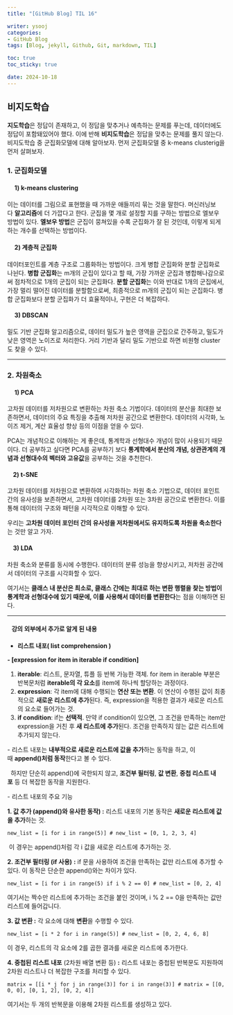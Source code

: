 ```yaml
---
title: "[GitHub Blog] TIL 16"

writer: ysooj
categories:
- GitHub Blog
tags: [Blog, jekyll, Github, Git, markdown, TIL]

toc: true
toc_sticky: true

date: 2024-10-18
---
```


## **비지도학습**

**지도학습**은 정답이 존재하고, 이 정답을 맞추거나 예측하는 문제를 푸는데, 데이터에도 정답이 포함돼있어야 했다. 이에 반해 **비지도학습**은 정답을 맞추는 문제를 풀지 않는다. 비지도학습 중 군집화모델에 대해 알아보자. 먼저 군집화모델 중 k-means clusterig을 먼저 살펴보자.

### **1\. 군집화모델**

####      **1) k-means clustering**

이는 데이터를 그림으로 표현했을 때 가까운 애들끼리 묶는 것을 말한다. 머신러닝보다 **알고리즘**에 더 가깝다고 한다. 군집을 몇 개로 설정할 지를 구하는 방법으로 엘보우 방법이 있다. **엘보우 방법**은 군집이 뭉쳐있을 수록 군집화가 잘 된 것인데, 이렇게 되게 하는 개수를 선택하는 방법이다.

####      **2) 계층적 군집화**

데이터포인트를 계층 구조로 그룹화하는 방법이다. 크게 병합 군집화와 분할 군집화로 나뉜다. **병합 군집화**는 m개의 군집이 있다고 할 때, 가장 가까운 군집과 병합해나감으로써 점차적으로 1개의 군집이 되는 군집화다. **분할 군집화**는 이와 반대로 1개의 군집에서, 가장 멀리 떨어진 데이터를 분할함으로써, 최종적으로 m개의 군집이 되는 군집화다. 병합 군집화보다 분할 군집화가 더 효율적이나, 구현은 더 복잡하다.

####      **3)** **DBSCAN**

밀도 기반 군집화 알고리즘으로, 데이터 밀도가 높은 영역을 군집으로 간주하고, 밀도가 낮은 영역은 노이즈로 처리한다. 거리 기반과 달리 밀도 기반으로 하면 비원형 cluster도 찾을 수 있다.

---

### **2\. 차원축소**

####      **1) PCA**

고차원 데이터를 저차원으로 변환하는 차원 축소 기법이다. 데이터의 분산을 최대한 보존하면서, 데이터의 주요 특징을 추출해 저차원 공간으로 변환한다. 데이터의 시각화, 노이즈 제거, 계산 효율성 향상 등의 이점을 얻을 수 있다.

PCA는 개념적으로 이해하는 게 좋은데, 통계학과 선형대수 개념이 많이 사용되기 때문이다. 더 공부하고 싶다면 PCA를 공부하기 보다 **통계학에서 분산의 개념, 상관관계의 개념과 선형대수의 벡터와 고유값**을 공부하는 것을 추천한다.

####     **2)** **t-SNE**

고차원 데이터를 저차원으로 변환하여 시각화하는 차원 축소 기법으로, 데이터 포인트 간의 유사성을 보존하면서, 고차원 데이터를 2차원 또는 3차원 공간으로 변환한다. 이를 통해 데이터의 구조와 패턴을 시각적으로 이해할 수 있다.

우리는 **고차원 데이터 포인터 간의 유사성을 저차원에서도 유지하도록 차원을 축소한다**는 것만 알고 가자.

####     **3)** **LDA**

차원 축소와 분류를 동시에 수행한다. 데이터의 분류 성능을 향상시키고, 저차원 공간에서 데이터의 구조를 시각화할 수 있다.

여기서는 **클래스 내 분산은 최소로, 클래스 간에는 최대로 하는 변환 행렬을 찾는 방법이 통계학과 선형대수에 있기 때문에, 이를 사용해서 데이터를 변환한다**는 점을 이해하면 된다.

---

####    **강의 외부에서 추가로 알게 된 내용**

-   **리스트 내포( list comprehension )**

**\- \[expression for item in iterable if condition\]**

1.  **iterable**: 리스트, 문자열, 튜플 등 반복 가능한 객체. for item in iterable 부분은 반복문처럼 **iterable의 각 요소**를 item에 하나씩 할당하는 과정이다.
2.  **expression**: 각 item에 대해 수행되는 **연산 또는 변환**. 이 연산이 수행된 값이 최종적으로 **새로운 리스트에 추가**된다. 즉, expression을 적용한 결과가 새로운 리스트의 요소로 들어가는 것.
3.  **if condition**: if는 **선택적**. 만약 if condition이 있으면, 그 조건을 만족하는 item만 expression을 거친 후 **새 리스트에 추가**된다. 조건을 만족하지 않는 값은 리스트에 추가되지 않는다.

\- 리스트 내포는 **내부적으로 새로운 리스트에 값을 추가**하는 동작을 하고, 이때 **append()처럼 동작**한다고 볼 수 있다.

  하지만 단순히 append()에 국한되지 않고, **조건부 필터링**, **값 변환**, **중첩 리스트 내포** 등 더 복잡한 동작을 지원한다.

\- 리스트 내포의 주요 기능

**1\. 값 추가 (append()와 유사한 동작) :** 리스트 내포의 기본 동작은 **새로운 리스트에 값을 추가**하는 것.

```
new_list = [i for i in range(5)] # new_list = [0, 1, 2, 3, 4]
```

 이 경우는 append()처럼 각 i 값을 새로운 리스트에 추가하는 것.

**2\. 조건부 필터링 (if 사용)** **:** if 문을 사용하여 조건을 만족하는 값만 리스트에 추가할 수 있다. 이 동작은 단순한 append()와는 차이가 있다.

```
new_list = [i for i in range(5) if i % 2 == 0] # new_list = [0, 2, 4]
```

여기서는 짝수만 리스트에 추가하는 조건을 붙인 것이며, i % 2 == 0을 만족하는 값만 리스트에 들어갑니다.

**3\. 값 변환 :** 각 요소에 대해 **변환**을 수행할 수 있다.

```
new_list = [i * 2 for i in range(5)] # new_list = [0, 2, 4, 6, 8]
```

이 경우, 리스트의 각 요소에 2를 곱한 결과를 새로운 리스트에 추가한다.

**4\. 중첩된 리스트 내포** (2차원 배열 변환 등) **:** 리스트 내포는 중첩된 반복문도 지원하여 2차원 리스트나 더 복잡한 구조를 처리할 수 있다.

```
matrix = [[i * j for j in range(3)] for i in range(3)] # matrix = [[0, 0, 0], [0, 1, 2], [0, 2, 4]]
```

여기서는 두 개의 반복문을 이용해 2차원 리스트를 생성하고 있다.